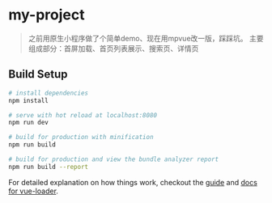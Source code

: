 # my-project

> 之前用原生小程序做了个简单demo、现在用mpvue改一版，踩踩坑。
> 主要组成部分：首屏加载、首页列表展示、搜索页、详情页

## Build Setup

``` bash
# install dependencies
npm install

# serve with hot reload at localhost:8080
npm run dev

# build for production with minification
npm run build

# build for production and view the bundle analyzer report
npm run build --report
```

For detailed explanation on how things work, checkout the [guide](http://vuejs-templates.github.io/webpack/) and [docs for vue-loader](http://vuejs.github.io/vue-loader).
